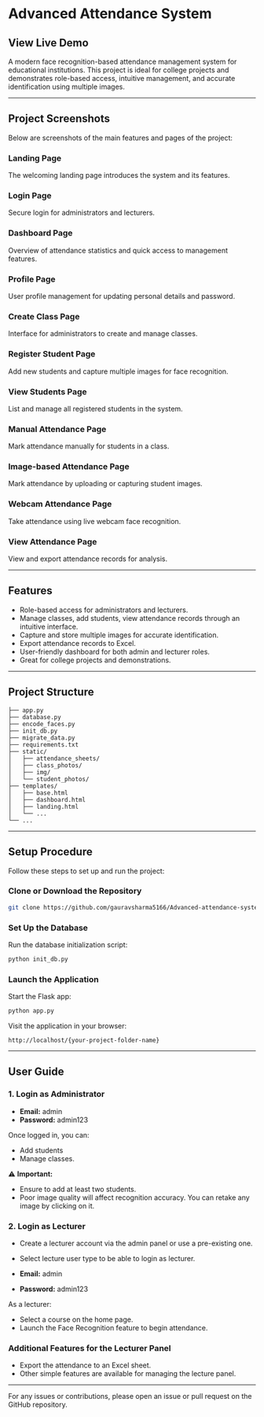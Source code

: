 # Advanced Attendance System

## View Live Demo

A modern face recognition-based attendance management system for educational institutions. This project is ideal for college projects and demonstrates role-based access, intuitive management, and accurate identification using multiple images.

---

## Project Screenshots
Below are screenshots of the main features and pages of the project:

### Landing Page
The welcoming landing page introduces the system and its features.

### Login Page
Secure login for administrators and lecturers.

### Dashboard Page
Overview of attendance statistics and quick access to management features.

### Profile Page
User profile management for updating personal details and password.

### Create Class Page
Interface for administrators to create and manage classes.

### Register Student Page
Add new students and capture multiple images for face recognition.

### View Students Page
List and manage all registered students in the system.

### Manual Attendance Page
Mark attendance manually for students in a class.

### Image-based Attendance Page
Mark attendance by uploading or capturing student images.

### Webcam Attendance Page
Take attendance using live webcam face recognition.

### View Attendance Page
View and export attendance records for analysis.

---

## Features
- Role-based access for administrators and lecturers.
- Manage classes, add students, view attendance records through an intuitive interface.
- Capture and store multiple images for accurate identification.
- Export attendance records to Excel.
- User-friendly dashboard for both admin and lecturer roles.
- Great for college projects and demonstrations.

---

## Project Structure
```
├── app.py
├── database.py
├── encode_faces.py
├── init_db.py
├── migrate_data.py
├── requirements.txt
├── static/
│   ├── attendance_sheets/
│   ├── class_photos/
│   ├── img/
│   └── student_photos/
├── templates/
│   ├── base.html
│   ├── dashboard.html
│   ├── landing.html
│   └── ...
└── ...
```

---

## Setup Procedure
Follow these steps to set up and run the project:

### Clone or Download the Repository
```bash
git clone https://github.com/gauravsharma5166/Advanced-attendance-system-using-FR
```

### Set Up the Database
Run the database initialization script:
```bash
python init_db.py
```

### Launch the Application
Start the Flask app:
```bash
python app.py
```

Visit the application in your browser:
```
http://localhost/{your-project-folder-name}
```

---

## User Guide

### 1. Login as Administrator
- **Email:** admin
- **Password:** admin123

Once logged in, you can:
- Add students
- Manage classes.

⚠️ **Important:**
- Ensure to add at least two students.
- Poor image quality will affect recognition accuracy. You can retake any image by clicking on it.

### 2. Login as Lecturer
- Create a lecturer account via the admin panel or use a pre-existing one.
- Select lecture user type to be able to login as lecturer.

- **Email:** admin
- **Password:** admin123

As a lecturer:
- Select a course on the home page.
- Launch the Face Recognition feature to begin attendance.

### Additional Features for the Lecturer Panel
- Export the attendance to an Excel sheet.
- Other simple features are available for managing the lecture panel.

---

For any issues or contributions, please open an issue or pull request on the GitHub repository.
